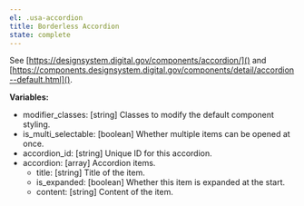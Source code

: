 ```yaml
---
el: .usa-accordion
title: Borderless Accordion
state: complete
---
```

See [https://designsystem.digital.gov/components/accordion/]() and
[https://components.designsystem.digital.gov/components/detail/accordion--default.html]().

__Variables:__
* modifier_classes: [string] Classes to modify the default component styling.
* is_multi_selectable: [boolean] Whether multiple items can be opened at once.
* accordion_id: [string] Unique ID for this accordion.
* accordion: [array] Accordion items.
  * title: [string] Title of the item.
  * is_expanded: [boolean] Whether this item is expanded at the start.
  * content: [string] Content of the item.
